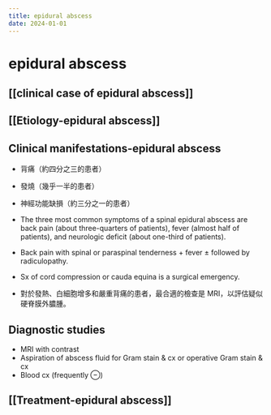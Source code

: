 ```yaml
---
title: epidural abscess
date: 2024-01-01
---
```

# epidural abscess

## [[clinical case of epidural abscess]]


## [[Etiology-epidural abscess]]

## Clinical manifestations-epidural abscess
* 背痛（約四分之三的患者）
* 發燒（幾乎一半的患者）
* 神經功能缺損（約三分之一的患者）

* The three most common symptoms of a spinal epidural abscess are back pain (about three-quarters of patients), fever (almost half of patients), and neurologic deficit (about one-third of patients).
* Back pain with spinal or paraspinal tenderness + fever ± followed by radiculopathy.
* Sx of cord compression or cauda equina is a surgical emergency.

* 對於發熱、白細胞增多和嚴重背痛的患者，最合適的檢查是 MRI，以評估疑似硬脊膜外膿腫。

## Diagnostic studies
* MRI with contrast
* Aspiration of abscess fluid for Gram stain & cx or operative Gram stain & cx
* Blood cx (frequently ⊖)

## [[Treatment-epidural abscess]]
